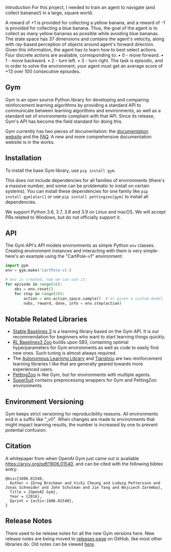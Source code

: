 Introduction
For this project, I needed to train an agent to navigate (and collect bananas!) in a large, square world.
 
A reward of +1 is provided for collecting a yellow banana, and a reward of -1 is provided for collecting a blue banana. Thus, the goal of the agent is to collect as many yellow bananas as possible while avoiding blue bananas.
The state space has 37 dimensions and contains the agent's velocity, along with ray-based perception of objects around agent's forward direction. Given this information, the agent has to learn how to best select actions. Four discrete actions are available, corresponding to:
•	0 - move forward.
•	1 - move backward.
•	2 - turn left.
•	3 - turn right.
The task is episodic, and in order to solve the environment, your agent must get an average score of +13 over 100 consecutive episodes.


## Gym

Gym is an open source Python library for developing and comparing reinforcement learning algorithms by providing a standard API to communicate between learning algorithms and environments, as well as a standard set of environments compliant with that API. Since its release, Gym's API has become the field standard for doing this.

Gym currently has two pieces of documentation: the [documentation website](http://gym.openai.com) and the [FAQ](https://github.com/openai/gym/wiki/FAQ). A new and more comprehensive documentation website is in the works.

## Installation

To install the base Gym library, use `pip install gym`.

This does not include dependencies for all families of environments (there's a massive number, and some can be problematic to install on certain systems). You can install these dependencies for one family like `pip install gym[atari]` or use `pip install pettingzoo[gym]` to install all dependencies.

We support Python 3.6, 3.7, 3.8 and 3.9 on Linux and macOS. We will accept PRs related to Windows, but do not officially support it.

## API

The Gym API's API models environments as simple Python `env` classes. Creating environment instances and interacting with them is very simple- here's an example using the "CartPole-v1" environment:

```python
import gym 
env = gym.make('CartPole-v1')

# env is created, now we can use it: 
for episode in range(10): 
    obs = env.reset()
    for step in range(50):
        action = env.action_space.sample()  # or given a custom model, action = policy(observation)
        nobs, reward, done, info = env.step(action)
```

## Notable Related Libraries

* [Stable Baselines 3](https://github.com/DLR-RM/stable-baselines3) is a learning library based on the Gym API. It is our recommendation for beginners who want to start learning things quickly.
* [RL Baselines3 Zoo](https://github.com/DLR-RM/rl-baselines3-zoo) builds upon SB3, containing optimal hyperparameters for Gym environments as well as code to easily find new ones. Such tuning is almost always required.
* The [Autonomous Learning Library](https://github.com/cpnota/autonomous-learning-library) and [Tianshou](https://github.com/thu-ml/tianshou) are two reinforcement learning libraries I like that are generally geared towards more experienced users.
* [PettingZoo](https://github.com/PettingZoo-Team/PettingZoo) is like Gym, but for environments with multiple agents.
* [SuperSuit](https://github.com/PettingZoo-Team/SuperSuit) contains preprocessing wrappers for Gym and PettingZoo environments.

## Environment Versioning

Gym keeps strict versioning for reproducibility reasons. All environments end in a suffix like "\_v0".  When changes are made to environments that might impact learning results, the number is increased by one to prevent potential confusion.

## Citation

A whitepaper from when OpenAI Gym just came out is available https://arxiv.org/pdf/1606.01540, and can be cited with the following bibtex entry:

```
@misc{1606.01540,
  Author = {Greg Brockman and Vicki Cheung and Ludwig Pettersson and Jonas Schneider and John Schulman and Jie Tang and Wojciech Zaremba},
  Title = {OpenAI Gym},
  Year = {2016},
  Eprint = {arXiv:1606.01540},
}
```

## Release Notes

There used to be release notes for all the new Gym versions here. New release notes are being moved to [releases page](https://github.com/openai/gym/releases) on GitHub, like most other libraries do. Old notes can be viewed [here](https://github.com/openai/gym/blob/31be35ecd460f670f0c4b653a14c9996b7facc6c/README.rst).
